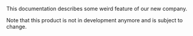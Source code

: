  This documentation describes some weird feature of our new company.

 Note that this product is not in development anymore and is subject to change.

